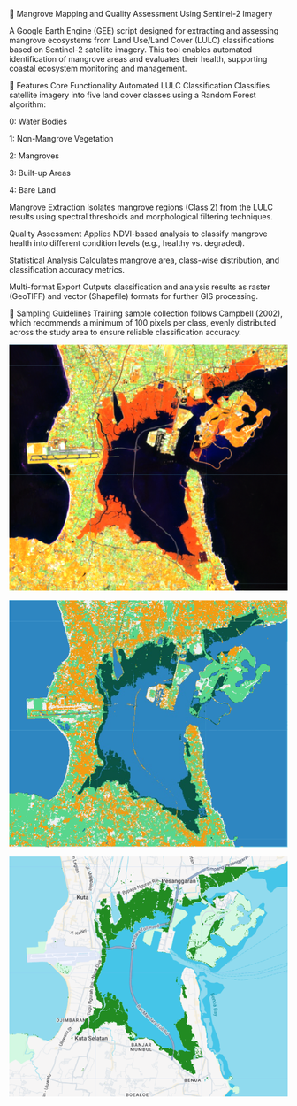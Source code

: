 🌿 Mangrove Mapping and Quality Assessment Using Sentinel-2 Imagery

A Google Earth Engine (GEE) script designed for extracting and assessing mangrove ecosystems from Land Use/Land Cover (LULC) classifications based on Sentinel-2 satellite imagery. This tool enables automated identification of mangrove areas and evaluates their health, supporting coastal ecosystem monitoring and management.

🚀 Features
Core Functionality
Automated LULC Classification
Classifies satellite imagery into five land cover classes using a Random Forest algorithm:

0: Water Bodies

1: Non-Mangrove Vegetation

2: Mangroves

3: Built-up Areas

4: Bare Land

Mangrove Extraction
Isolates mangrove regions (Class 2) from the LULC results using spectral thresholds and morphological filtering techniques.

Quality Assessment
Applies NDVI-based analysis to classify mangrove health into different condition levels (e.g., healthy vs. degraded).

Statistical Analysis
Calculates mangrove area, class-wise distribution, and classification accuracy metrics.

Multi-format Export
Outputs classification and analysis results as raster (GeoTIFF) and vector (Shapefile) formats for further GIS processing.

📌 Sampling Guidelines
Training sample collection follows Campbell (2002), which recommends a minimum of 100 pixels per class, evenly distributed across the study area to ensure reliable classification accuracy.

![alt text](https://github.com/sylpurnama/-Mangrove-Extraction-from-LULC-Classification-using-Sentinel-2-Imagery-/blob/main/1.png)

![alt text](https://github.com/sylpurnama/-Mangrove-Extraction-from-LULC-Classification-using-Sentinel-2-Imagery-/blob/main/2.png)

![alt text](https://github.com/sylpurnama/-Mangrove-Extraction-from-LULC-Classification-using-Sentinel-2-Imagery-/blob/main/3.png)

